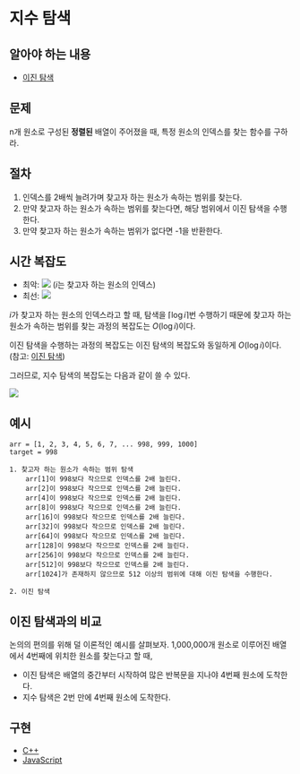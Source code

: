 # 지수 탐색

## 알아야 하는 내용

- [이진 탐색](./이진%20탐색.md)

## 문제

n개 원소로 구성된 **정렬된** 배열이 주어졌을 때, 특정 원소의 인덱스를 찾는 함수를 구하라.

## 절차

1. 인덱스를 2배씩 늘려가며 찾고자 하는 원소가 속하는 범위를 찾는다.
2. 만약 찾고자 하는 원소가 속하는 범위를 찾는다면, 해당 범위에서 이진 탐색을 수행한다.
3. 만약 찾고자 하는 원소가 속하는 범위가 없다면 -1을 반환한다.

## 시간 복잡도

- 최악: <img src="https://render.githubusercontent.com/render/math?math=O(\log i)"> ($i$는 찾고자 하는 원소의 인덱스)
- 최선: <img src="https://render.githubusercontent.com/render/math?math=O(1)">

$i$가 찾고자 하는 원소의 인덱스라고 할 때, 탐색을 $\lceil \log i \rceil$번 수행하기 때문에 찾고자 하는 원소가 속하는 범위를 찾는 과정의 복잡도는 $O(\log i)$이다.

이진 탐색을 수행하는 과정의 복잡도는 이진 탐색의 복잡도와 동일하게 $O(\log i)$이다. (참고: [이진 탐색](./이진%20탐색.md))

그러므로, 지수 탐색의 복잡도는 다음과 같이 쓸 수 있다.

<img src="https://render.githubusercontent.com/render/math?math=O(\log i) + O(\log i) = 2O(\log i) = O(\log i)">

## 예시

```
arr = [1, 2, 3, 4, 5, 6, 7, ... 998, 999, 1000]
target = 998

1. 찾고자 하는 원소가 속하는 범위 탐색
    arr[1]이 998보다 작으므로 인덱스를 2배 늘린다.
    arr[2]이 998보다 작으므로 인덱스를 2배 늘린다.
    arr[4]이 998보다 작으므로 인덱스를 2배 늘린다.
    arr[8]이 998보다 작으므로 인덱스를 2배 늘린다.
    arr[16]이 998보다 작으므로 인덱스를 2배 늘린다.
    arr[32]이 998보다 작으므로 인덱스를 2배 늘린다.
    arr[64]이 998보다 작으므로 인덱스를 2배 늘린다.
    arr[128]이 998보다 작으므로 인덱스를 2배 늘린다.
    arr[256]이 998보다 작으므로 인덱스를 2배 늘린다.
    arr[512]이 998보다 작으므로 인덱스를 2배 늘린다.
    arr[1024]가 존재하지 않으므로 512 이상의 범위에 대해 이진 탐색을 수행한다.

2. 이진 탐색
```

## 이진 탐색과의 비교

논의의 편의를 위해 덜 이론적인 예시를 살펴보자. 1,000,000개 원소로 이루어진 배열에서 4번째에 위치한 원소를 찾는다고 할 때,

- 이진 탐색은 배열의 중간부터 시작하여 많은 반복문을 지나야 4번째 원소에 도착한다.
- 지수 탐색은 2번 만에 4번째 원소에 도착한다.

## 구현

- [C++](https://github.com/TheAlgorithms/C-Plus-Plus/blob/master/search/exponential_search.cpp)
- [JavaScript](https://github.com/TheAlgorithms/Javascript/blob/master/Search/ExponentialSearch.js)
